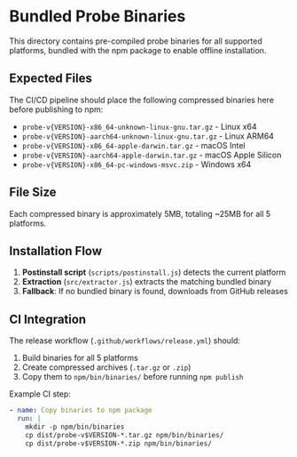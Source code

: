 # Bundled Probe Binaries

This directory contains pre-compiled probe binaries for all supported platforms, bundled with the npm package to enable offline installation.

## Expected Files

The CI/CD pipeline should place the following compressed binaries here before publishing to npm:

- `probe-v{VERSION}-x86_64-unknown-linux-gnu.tar.gz` - Linux x64
- `probe-v{VERSION}-aarch64-unknown-linux-gnu.tar.gz` - Linux ARM64
- `probe-v{VERSION}-x86_64-apple-darwin.tar.gz` - macOS Intel
- `probe-v{VERSION}-aarch64-apple-darwin.tar.gz` - macOS Apple Silicon
- `probe-v{VERSION}-x86_64-pc-windows-msvc.zip` - Windows x64

## File Size

Each compressed binary is approximately 5MB, totaling ~25MB for all 5 platforms.

## Installation Flow

1. **Postinstall script** (`scripts/postinstall.js`) detects the current platform
2. **Extraction** (`src/extractor.js`) extracts the matching bundled binary
3. **Fallback**: If no bundled binary is found, downloads from GitHub releases

## CI Integration

The release workflow (`.github/workflows/release.yml`) should:

1. Build binaries for all 5 platforms
2. Create compressed archives (`.tar.gz` or `.zip`)
3. Copy them to `npm/bin/binaries/` before running `npm publish`

Example CI step:
```yaml
- name: Copy binaries to npm package
  run: |
    mkdir -p npm/bin/binaries
    cp dist/probe-v$VERSION-*.tar.gz npm/bin/binaries/
    cp dist/probe-v$VERSION-*.zip npm/bin/binaries/
```
